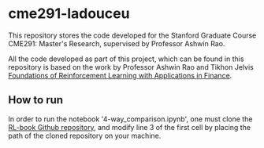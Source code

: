 # cme291-ladouceu
This repository stores the code developed for the Stanford Graduate Course CME291: Master's Research, supervised by Professor Ashwin Rao.

All the code developed as part of this project, which can be found in this repository is based on the work by Professor Ashwin Rao and Tikhon Jelvis [Foundations of Reinforcement Learning with Applications in Finance](https://github.com/TikhonJelvis/RL-book).

## How to run
In order to run the notebook '4-way_comparison.ipynb', one must clone the [RL-book Github repository](https://github.com/TikhonJelvis/RL-book), and modify line 3 of the first cell by placing the path of the cloned repository on your machine.

